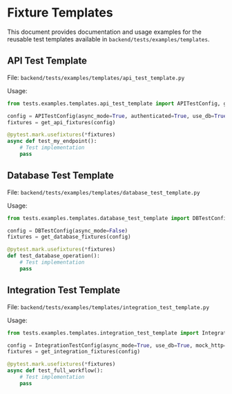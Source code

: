 # Fixture Templates

This document provides documentation and usage examples for the reusable test templates available in `backend/tests/examples/templates`.

## API Test Template

File: `backend/tests/examples/templates/api_test_template.py`

Usage:
```python
from tests.examples.templates.api_test_template import APITestConfig, get_api_fixtures

config = APITestConfig(async_mode=True, authenticated=True, use_db=True, mock_http=True)
fixtures = get_api_fixtures(config)

@pytest.mark.usefixtures(*fixtures)
async def test_my_endpoint():
    # Test implementation
    pass
```

## Database Test Template

File: `backend/tests/examples/templates/database_test_template.py`

Usage:
```python
from tests.examples.templates.database_test_template import DBTestConfig, get_database_fixtures

config = DBTestConfig(async_mode=False)
fixtures = get_database_fixtures(config)

@pytest.mark.usefixtures(*fixtures)
def test_database_operation():
    # Test implementation
    pass
```

## Integration Test Template

File: `backend/tests/examples/templates/integration_test_template.py`

Usage:
```python
from tests.examples.templates.integration_test_template import IntegrationTestConfig, get_integration_fixtures

config = IntegrationTestConfig(async_mode=True, use_db=True, mock_http=True)
fixtures = get_integration_fixtures(config)

@pytest.mark.usefixtures(*fixtures)
async def test_full_workflow():
    # Test implementation
    pass
``` 